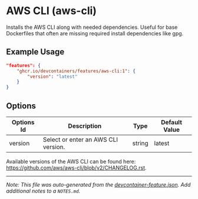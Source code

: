 
# AWS CLI (aws-cli)

Installs the AWS CLI along with needed dependencies. Useful for base Dockerfiles that often are missing required install dependencies like gpg.

## Example Usage

```json
"features": {
    "ghcr.io/devcontainers/features/aws-cli:1": {
        "version": "latest"
    }
}
```

## Options

| Options Id | Description | Type | Default Value |
|-----|-----|-----|-----|
| version | Select or enter an AWS CLI version. | string | latest |

Available versions of the AWS CLI can be found here: https://github.com/aws/aws-cli/blob/v2/CHANGELOG.rst.

---

_Note: This file was auto-generated from the [devcontainer-feature.json](https://github.com/devcontainers/features/blob/main/src/aws-cli/devcontainer-feature.json).  Add additional notes to a `NOTES.md`._
